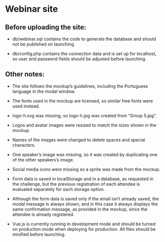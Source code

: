 # Webinar site

## Before uploading the site:

- db/webinar.sql contains the code to generate the database and should not be published on launching.

- db/config.php contains the connection data and is set up for localhost, so user and password fields should be adjusted before launching.

## Other notes:

- The site follows the mockup’s guidelines, including the Portuguese language in the modal window.

- The fonts used in the mockup are licensed, so similar free fonts were used instead.

- logo-h.svg was missing, so logo-h.jpg was created from “Group 5.jpg”.

- Logos and avatar images were resized to match the sizes shown in the mockup.

- Names of the images were changed to delete spaces and special characters.

- One speaker’s image was missing, so it was created by duplicating one of the other speakers’s image.

- Social media icons were missing so a sprite was made from the mockup.

- Form data is saved in localStorage and in a database, as requested in the challenge, but the previous registration of each attendee is evaluated separately for each storage option.

- Although the form data is saved only if the email isn’t already saved, the modal message is always shown, and in this case it always displays the same confirmation message, as provided in the mockup, since the attendee is already registered. 

- Vue.js is currently running in development mode and should be turned on production mode when deploying for production. All files should be minified before launching.
